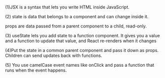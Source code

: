 (1)JSX is a syntax that lets you write HTML inside JavaScript. 

(2)  state is data that belongs to a component and can change inside it.

props are data passed from a parent component to a child, read-only.





(3) useState lets you add state to a function component. It gives you a value and a function to update that value, and React re-renders when it changes


(4)Put the state in a common parent component and pass it down as props. Children can send updates back with functions.

(5)  You use camelCase event names like onClick and pass a function that runs when the event happens.




